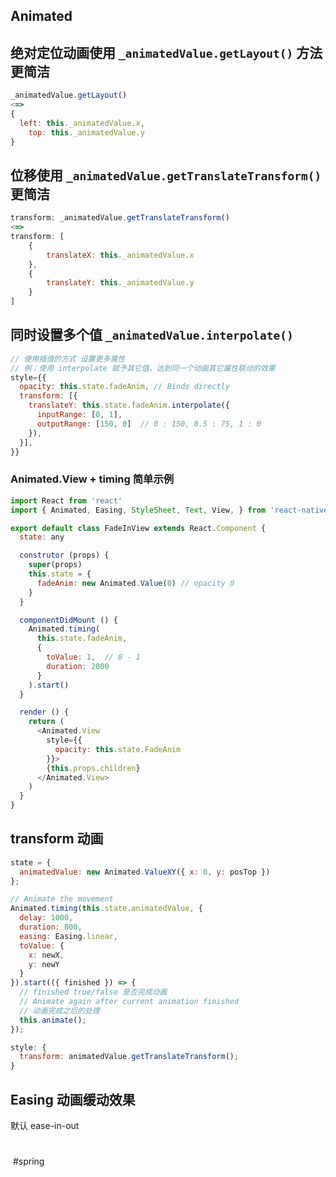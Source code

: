 ## Animated

## 绝对定位动画使用 `_animatedValue.getLayout()` 方法更简洁

```js
_animatedValue.getLayout()
<=>
{
  left: this._animatedValue.x,
    top: this._animatedValue.y
}
```

## 位移使用 `_animatedValue.getTranslateTransform()` 更简洁

```js
transform: _animatedValue.getTranslateTransform()
<=>
transform: [
    {
        translateX: this._animatedValue.x
    },
    {
        translateY: this._animatedValue.y
    }
]
```

## 同时设置多个值 `_animatedValue.interpolate()`

```js
// 使用插值的方式 设置更多属性
// 例：使用 interpolate 赋予其它值，达到同一个动画其它属性联动的效果
style={{
  opacity: this.state.fadeAnim, // Binds directly
  transform: [{
    translateY: this.state.fadeAnim.interpolate({
      inputRange: [0, 1],
      outputRange: [150, 0]  // 0 : 150, 0.5 : 75, 1 : 0
    }),
  }],
}}
```

### Animated.View + timing 简单示例

```js
import React from 'react'
import { Animated, Easing, StyleSheet, Text, View, } from 'react-native'

export default class FadeInView extends React.Component {
  state: any

  construtor (props) {
    super(props)
    this.state = {
      fadeAnim: new Animated.Value(0) // opacity 0
    }
  }

  componentDidMount () {
    Animated.timing(
      this.state.fadeAnim,
      {
        toValue: 1,  // 0 - 1
        duration: 2000
      }
    ).start()
  }

  render () {
    return (
      <Animated.View
        style={{
          opacity: this.state.FadeAnim
        }}>
        {this.props.children}
      </Animated.View>
    )
  }
}
```

## transform 动画

```js
state = {
  animatedValue: new Animated.ValueXY({ x: 0, y: posTop })
};

// Animate the movement
Animated.timing(this.state.animatedValue, {
  delay: 1000,
  duration: 800,
  easing: Easing.linear,
  toValue: {
    x: newX,
    y: newY
  }
}).start(({ finished }) => {
  // finished true/false 是否完成动画
  // Animate again after current animation finished
  // 动画完成之后的处理
  this.animate();
});

style: {
  transform: animatedValue.getTranslateTransform();
}
```

## Easing 动画缓动效果

默认 ease-in-out
#
 #spring
